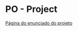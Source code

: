 # PO - Project

[Página do enunciado do projeto](https://fenix.tecnico.ulisboa.pt/disciplinas/PO2/2021-2022/1-semestre/projecto)
